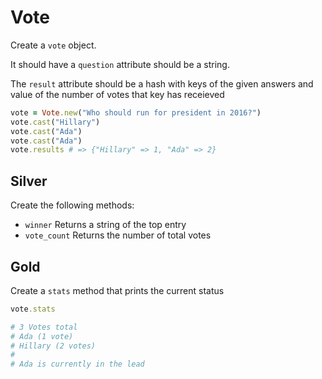 # Vote

Create a `vote` object.

It should have a  `question` attribute should be a string.

The `result` attribute should be a hash with keys of the given answers and value of the number of votes that key has receieved

```ruby
vote = Vote.new("Who should run for president in 2016?")
vote.cast("Hillary")
vote.cast("Ada")
vote.cast("Ada")
vote.results # => {"Hillary" => 1, "Ada" => 2}
```

Silver
------

Create the following methods:

- `winner` Returns a string of the top entry
- `vote_count` Returns the number of total votes

Gold
-----

Create a `stats` method that prints the current status

```ruby
vote.stats

# 3 Votes total
# Ada (1 vote)
# Hillary (2 votes)
#
# Ada is currently in the lead
```
